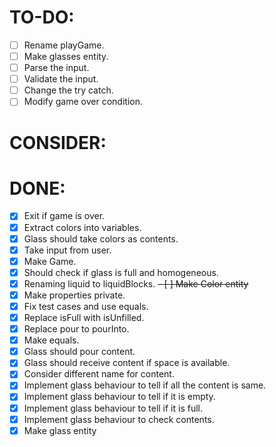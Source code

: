 # TO-DO:

 - [ ] Rename playGame.
 - [ ] Make glasses entity.
 - [ ] Parse the input.
 - [ ] Validate the input.
 - [ ] Change the try catch.
 - [ ] Modify game over condition.

# CONSIDER:


# DONE:

 - [x] Exit if game is over.
 - [x] Extract colors into variables.
 - [x] Glass should take colors as contents.
 - [x] Take input from user.
 - [x] Make Game.
 - [x] Should check if glass is full and homogeneous.
 - [x] Renaming liquid to liquidBlocks.
 ~~- [ ] Make Color entity~~
 - [x] Make properties private.
 - [x] Fix test cases and use equals.
 - [x] Replace isFull with isUnfilled.
 - [x] Replace pour to pourInto.
 - [x] Make equals.
 - [x] Glass should pour content.
 - [x] Glass should receive content if space is available.
 - [x] Consider different name for content.
 - [x] Implement glass behaviour to tell if all the content is same.
 - [x] Implement glass behaviour to tell if it is empty.
 - [x] Implement glass behaviour to tell if it is full.
 - [x] Implement glass behaviour to check contents.
 - [x] Make glass entity
